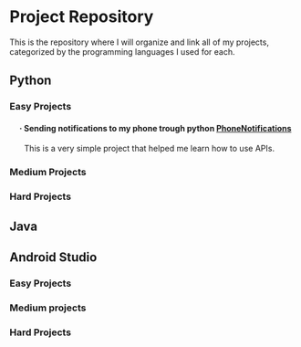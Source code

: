 # Project Repository
This is the repository where I will organize and link all of my projects, categorized by the programming languages I used for each.

## Python
### Easy Projects
#### &emsp; · Sending notifications to my phone trough python [PhoneNotifications](https://github.com/Sumodenaranja/PhoneNotifications)
  &emsp; &nbsp; This is a very simple project that helped me learn how to use APIs.
### Medium Projects

### Hard Projects
## Java

## Android Studio
### Easy Projects

### Medium projects

### Hard Projects
